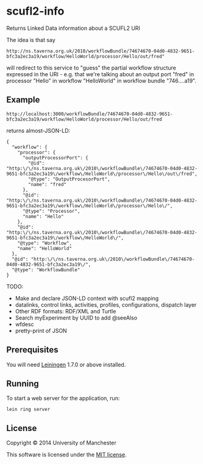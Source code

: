 # scufl2-info

Returns Linked Data information about a SCUFL2 URI

The idea is that say

    http://ns.taverna.org.uk/2010/workflowBundle/74674670-04d0-4832-9651-bfc3a2ec3a19/workflow/HelloWorld/processor/Hello/out/fred"

will redirect to this service to "guess" the partial workflow structure
expressed in the URI - e.g. that we're talking about an output port 
"fred" in processor "Hello" in workflow "HelloWorld" in workflow bundle
"746....a19".

## Example

    http://localhost:3000/workflowBundle/74674670-04d0-4832-9651-bfc3a2ec3a19/workflow/HelloWorld/processor/Hello/out/fred

returns almost-JSON-LD:


    {
      "workflow": {
        "processor": {
          "outputProcessorPort": {
            "@id": "http:\/\/ns.taverna.org.uk\/2010\/workflowBundle\/74674670-04d0-4832-9651-bfc3a2ec3a19\/workflow\/HelloWorld\/processor\/Hello\/out\/fred",
            "@type": "OutputProcesorPort",
            "name": "fred"
          },
          "@id": "http:\/\/ns.taverna.org.uk\/2010\/workflowBundle\/74674670-04d0-4832-9651-bfc3a2ec3a19\/workflow\/HelloWorld\/processor\/Hello\/",
          "@type": "Processor",
          "name": "Hello"
        },
        "@id": "http:\/\/ns.taverna.org.uk\/2010\/workflowBundle\/74674670-04d0-4832-9651-bfc3a2ec3a19\/workflow\/HelloWorld\/",
        "@type": "Workflow",
        "name": "HelloWorld"
      },
      "@id": "http:\/\/ns.taverna.org.uk\/2010\/workflowBundle\/74674670-04d0-4832-9651-bfc3a2ec3a19\/",
      "@type": "WorkflowBundle"
    }


TODO: 
- Make and declare JSON-LD context with scufl2 mapping
- datalinks, control links, activities, profiles, configurations, dispatch layer
- Other RDF formats: RDF/XML and Turtle
- Search myExperiment by UUID to add @seeAlso
- wfdesc
- pretty-print of JSON


## Prerequisites

You will need [Leiningen][1] 1.7.0 or above installed.

[1]: https://github.com/technomancy/leiningen

## Running

To start a web server for the application, run:

    lein ring server

## License

Copyright © 2014 University of Manchester

This software is licensed under the [MIT license](LICENSE.txt).
